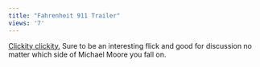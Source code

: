 ```yaml
---
title: "Fahrenheit 911 Trailer"
views: '7'
---
```

<p><a href="https://www.fahrenheit911.com/trailer/">Clickity clickity.</a>  Sure to be an interesting flick and good for discussion no matter which side of Michael Moore you fall on.</p>

